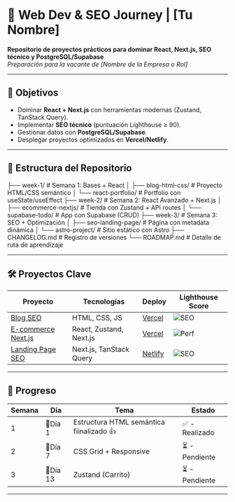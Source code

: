 # 🚀 Web Dev & SEO Journey | [Tu Nombre]

**Repositorio de proyectos prácticos para dominar React, Next.js, SEO técnico y PostgreSQL/Supabase**  
*Preparación para la vacante de [Nombre de la Empresa o Rol]*

---

## 📌 Objetivos
- Dominar **React + Next.js** con herramientas modernas (Zustand, TanStack Query).
- Implementar **SEO técnico** (puntuación Lighthouse ≥ 90).
- Gestionar datos con **PostgreSQL/Supabase**.
- Desplegar proyectos optimizados en **Vercel/Netlify**.

---

## 📂 Estructura del Repositorio
├── week-1/ # Semana 1: Bases + React
│ ├── blog-html-css/ # Proyecto HTML/CSS semántico
│ └── react-portfolio/ # Portfolio con useState/useEffect
├── week-2/ # Semana 2: React Avanzado + Next.js
│ ├── ecommerce-nextjs/ # Tienda con Zustand + API routes
│ └── supabase-todo/ # App con Supabase (CRUD)
├── week-3/ # Semana 3: SEO + Optimización
│ ├── seo-landing-page/ # Página con metadata dinámica
│ └── astro-project/ # Sitio estático con Astro
├── CHANGELOG.md # Registro de versiones
└── ROADMAP.md # Detalle de ruta de aprendizaje


---

## 🛠️ Proyectos Clave
| Proyecto | Tecnologías | Deploy | Lighthouse Score |
|----------|------------|--------|------------------|
| [Blog SEO](week-1/blog-html-css) | HTML, CSS, JS | [Vercel](https://...) | ![SEO](https://img.shields.io/badge/SEO-95-green) |
| [E-commerce Next.js](week-2/ecommerce-nextjs) | React, Zustand, Next.js | [Vercel](https://...) | ![Perf](https://img.shields.io/badge/Performance-89-yellow) |
| [Landing Page SEO](week-3/seo-landing-page) | Next.js, TanStack Query | [Netlify](https://...) | ![SEO](https://img.shields.io/badge/SEO-100-brightgreen) |

---

## 📅 Progreso
| Semana | Día | Tema | Estado |
|--------|-----|------|--------|
| 1 | 📅Día 1 | Estructura HTML semántica fiinalizado 👍 | ✅ - Realizado |
| 2 | 📅Día 7 | CSS Grid + Responsive | ⏳ - Pendiente |
| 3 | 📅Día 13 | Zustand (Carrito) | ⏳ - Pendiente |

---
